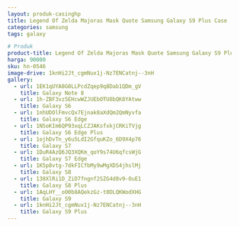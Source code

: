 ```yaml
---
layout: produk-casinghp
title: Legend Of Zelda Majoras Mask Quote Samsung Galaxy S9 Plus Case
categories: samsung
tags: galaxy

# Produk
product-title: Legend Of Zelda Majoras Mask Quote Samsung Galaxy S9 Plus Case
harga: 90000
sku: hn-0546
image-drive: 1knHi2Jt_cgmNux1j-Nz7ENCatnj--3nH
gallery:
  - url: 1EK1qUYA8G0LLPcdZqep9q8Dab1QDm_gV
    title: Galaxy Note 8
  - url: 1h-ZBF3vz5EHcwWZJUEbOTU8bQK8YAtww
    title: Galaxy S6
  - url: 1nhUDOlFmvcQx7Ejnak8aXdQm2QmNyvfa
    title: Galaxy S6 Edge
  - url: 1N5oKIm6QP93xqLCZJAKsfxkjCRKiTVjg
    title: Galaxy S6 Edge Plus
  - url: 1ojhDvTn_y6u5LdI2GfquKZo_6D9X4p76
    title: Galaxy S7
  - url: 1DuR4AzQ6JQ3XQKm_qoY9s74U6qfcsWjG
    title: Galaxy S7 Edge
  - url: 1K5p8vtg-7dkFICfbMy9wMgXDS4jhslMj
    title: Galaxy S8
  - url: 138XlRi1D_ZiD7fngnf2SZG4d8v9-OuE1
    title: Galaxy S8 Plus
  - url: 1AqLHY__oO0b8AQekzGz-t0DLQKWodXHG
    title: Galaxy S9
  - url: 1knHi2Jt_cgmNux1j-Nz7ENCatnj--3nH
    title: Galaxy S9 Plus
---
```

